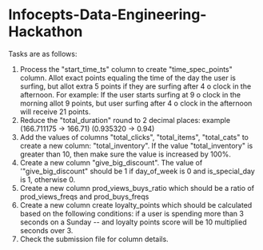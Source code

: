 # Infocepts-Data-Engineering-Hackathon

Tasks are as follows:
1. Process the "start_time_ts" column to create "time_spec_points" column. Allot exact points equaling the time of the day the user is surfing, but allot extra 5 points if they are surfing after 4 o clock in the afternoon. For example: If the user starts surfing at 9 o clock in the morning allot 9 points, but user surfing after 4 o clock in the afternoon will receive 21 points.
2. Reduce the "total_duration" round to 2 decimal places: example (166.711175 -> 166.71) (0.935320 -> 0.94)
3.  Add the values of columns  "total_clicks", "total_items", "total_cats" to create a new column: "total_inventory". If the value "total_inventory" is greater than 10, then make sure the value is increased by 100%.
4. Create a new column "give_big_discount". The value of '"give_big_discount" should be 1 if day_of_week is 0 and is_special_day is 1, otherwise 0.
5. Create a new column prod_views_buys_ratio which should be a ratio of prod_views_freqs and prod_buys_freqs
6. Create a new column create loyalty_points which should be calculated based on the following conditions: if a user is spending more than 3 seconds on a Sunday -- and loyalty points score will be 10 multiplied seconds over 3. 
7. Check the submission file for column details.
